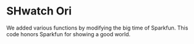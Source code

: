 # SHwatch Ori
We added various functions by modifying the big time of Sparkfun. This code honors Sparkfun for showing a good world.
